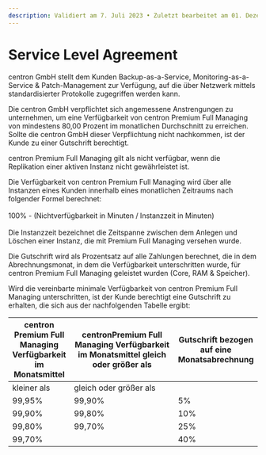 ```yaml
---
description: Validiert am 7. Juli 2023 • Zuletzt bearbeitet am 01. Dezember 2023
---
```


# Service Level Agreement

centron GmbH stellt dem Kunden Backup-as-a-Service, Monitoring-as-a-Service & Patch-Management zur Verfügung, auf die über Netzwerk mittels standardisierter Protokolle zugegriffen werden kann.

Die centron GmbH verpflichtet sich angemessene Anstrengungen zu unternehmen, um eine Verfügbarkeit von centron Premium Full Managing von mindestens 80,00 Prozent im monatlichen Durchschnitt zu erreichen. Sollte die centron GmbH dieser Verpflichtung nicht nachkommen, ist der Kunde zu einer Gutschrift berechtigt.

centron Premium Full Managing gilt als nicht verfügbar, wenn die Replikation einer aktiven Instanz nicht gewährleistet ist.

Die Verfügbarkeit von centron Premium Full Managing wird über alle Instanzen eines Kunden innerhalb eines monatlichen Zeitraums nach folgender Formel berechnet:\
\
100% - (Nichtverfügbarkeit in Minuten / Instanzzeit in Minuten)\
\
Die Instanzzeit bezeichnet die Zeitspanne zwischen dem Anlegen und Löschen einer Instanz, die mit Premium Full Managing versehen wurde.

Die Gutschrift wird als Prozentsatz auf alle Zahlungen berechnet, die in dem Abrechnungsmonat, in dem die Verfügbarkeit unterschritten wurde, für centron Premium Full Managing geleistet wurden (Core, RAM & Speicher).

Wird die vereinbarte minimale Verfügbarkeit von centron Premium Full Managing unterschritten, ist der Kunde berechtigt eine Gutschrift zu erhalten, die sich aus der nachfolgenden Tabelle ergibt:

<table><thead><tr><th>centron Premium Full Managing Verfügbarkeit im Monatsmittel</th><th width="216.33333333333331">centronPremium Full Managing Verfügbarkeit im Monatsmittel gleich oder größer als</th><th>Gutschrift bezogen auf eine Monatsabrechnung</th></tr></thead><tbody><tr><td>kleiner als</td><td>gleich oder größer als</td><td> </td></tr><tr><td>99,95%</td><td>99,90%</td><td>5%</td></tr><tr><td>99,90%</td><td>99,80%</td><td>10%</td></tr><tr><td>99,80%</td><td>99,70%</td><td>25%</td></tr><tr><td>99,70%</td><td></td><td>40%</td></tr></tbody></table>

